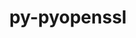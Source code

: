 ---
title: "py-pyopenssl"
layout: cache
categories: [package, develop-2023-06-11]
meta: {"versions": ["19.0.0"], "compilers": ["gcc@=11.1.0"], "oss": ["ubuntu20.04"], "platforms": ["linux"], "targets": ["ppc64le", "x86_64_v3"], "stacks": ["e4s", "e4s-power", "root"], "num_specs": 2, "num_specs_by_stack": {"root": 2, "e4s": 1, "e4s-power": 1}}
spec_details: [{"hash": "4yoqf4bhl6zm54hcpyh432aqvr4gp6m2", "compiler": "gcc@=11.1.0", "versions": ["19.0.0"], "os": "ubuntu20.04", "platform": "linux", "target": "x86_64_v3", "variants": ["build_system=python_pip"], "stacks": ["root", "e4s"], "size": "-", "tarball": "https://binaries.spack.io/develop-2023-06-11/build_cache/linux-ubuntu20.04-x86_64_v3/gcc-11.1.0/py-pyopenssl-19.0.0/linux-ubuntu20.04-x86_64_v3-gcc-11.1.0-py-pyopenssl-19.0.0-4yoqf4bhl6zm54hcpyh432aqvr4gp6m2.spack"}, {"hash": "bspw2poy7lke4im77ya5uaglsvvcehf3", "compiler": "gcc@=11.1.0", "versions": ["19.0.0"], "os": "ubuntu20.04", "platform": "linux", "target": "ppc64le", "variants": ["build_system=python_pip"], "stacks": ["root", "e4s-power"], "size": "-", "tarball": "https://binaries.spack.io/develop-2023-06-11/build_cache/linux-ubuntu20.04-ppc64le/gcc-11.1.0/py-pyopenssl-19.0.0/linux-ubuntu20.04-ppc64le-gcc-11.1.0-py-pyopenssl-19.0.0-bspw2poy7lke4im77ya5uaglsvvcehf3.spack"}]
---